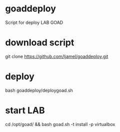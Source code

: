 # goaddeploy
Script for deploy LAB GOAD

# download script
git clone https://github.com/ljamel/goaddeploy.git

# deploy
bash goaddeploy/deploygoad.sh 

# start LAB
cd /opt/goad/ &&
bash goad.sh -t install -p virtualbox
